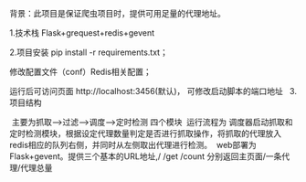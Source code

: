 背景：此项目是保证爬虫项目时，提供可用足量的代理地址。

1.技术栈
  Flask+grequest+redis+gevent

2.项目安装
  pip install -r requirements.txt；
  
  修改配置文件（conf）Redis相关配置；
  
  运行后可访问页面 http://localhost:3456(默认)， 可修改启动脚本的端口地址
  
3.项目结构
  
  主要为抓取-->过滤-->调度-->定时检测 四个模块
  运行流程为 调度器启动抓取和定时检测模块，根据设定代理数量判定是否进行抓取操作，将抓取的代理放入redis相应的队列右侧，并同时从左侧取出代理进行检测。
  web部署为Flask+gevent。提供三个基本的URL地址,/ /get /count 分别返回主页面/一条代理/代理总量




  
